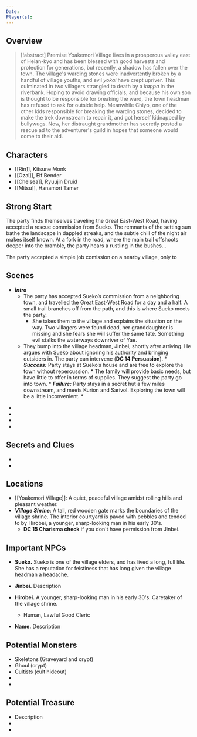 ```yaml
---
Date: 
Player(s):
---
```


## Overview


> [!abstract] Premise
 Yoakemori Village lives in a prosperous valley east of Heian-kyo and has been blessed with good harvests and protection for generations, but recently, a shadow has fallen over the town. The village's warding stones were inadvertently broken by a handful of village youths, and evil *yokai* have crept upriver. This culminated in two villagers strangled to death by a *kappa* in the riverbank. Hoping to avoid drawing officials, and because his own son is thought to be responsible for breaking the ward, the town headman has refused to ask for outside help. Meanwhile Chiyo, one of the other kids responsible for breaking the warding stones, decided to make the trek downstream to repair it, and got herself kidnapped by bullywugs. Now, her distraught grandmother has secretly posted a rescue ad to the adventurer's guild in hopes that someone would come to their aid.
 
 

## Characters  

  
- [[Rin]], Kitsune Monk
- [[Ozai]], Elf Bender
- [[Chelsea]], Ryuujin Druid
- [[Mitsu]], Hanamori Tamer
  
## Strong Start  
  
The party finds themselves traveling the Great East-West Road, having accepted a rescue commission from Sueko. The remnants of the setting sun bathe the landscape in dappled streaks, and the subtle chill of the night air makes itself known. At a fork in the road, where the main trail offshoots deeper into the bramble, the party hears a rustling in the bushes...

The party accepted a simple job comission on a nearby village, only to 
  
## Scenes  

- ***Intro***
	* The party has accepted Sueko’s commission from a neighboring town, and travelled the Great East-West Road for a day and a half. A small trail branches off from the path, and this is where Sueko meets the party.
		* She takes them to the village and explains the situation on the way. Two villagers were found dead, her granddaughter is missing and she fears she will suffer the same fate. Something evil stalks the waterways downriver of Yae.
	* They bump into the village headman, Jinbei, shortly after arriving. He argues with Sueko about ignoring his authority and bringing outsiders in. The party can intervene (**DC 14 Persuasion**).
			* ***Success:*** Party stays at Sueko’s house and are free to explore the town without repercussion.
				* The family will provide basic needs, but have little to offer in terms of supplies. They suggest the party go into town.
			* ***Failure:*** Party stays in a secret hut a few miles downstream, and meets Kurion and Sarivol. Exploring the town will be a little inconvenient.
				* 
* 
*  
*  
*  
  
## Secrets and Clues  
  
* 
* 
  
## Locations  
  
- [[Yoakemori Village]]: A quiet, peaceful village amidst rolling hills and pleasant weather.
- ***Village Shrine***: A tall, red wooden gate marks the boundaries of the village shrine. The interior courtyard is paved with pebbles and tended to by Hirobei, a younger, sharp-looking man in his early 30's.
	- **DC 15 Charisma check** if you don't have permission from Jinbei.

  
## Important NPCs  
  
- **Sueko.** Sueko is one of the village elders, and has lived a long, full life. She has a reputation for feistiness that has long given the village headman a headache.
  
- **Jinbei.** Description  
  
- **Hirobei.** A younger, sharp-looking man in his early 30's. Caretaker of the village shrine.
	- Human, Lawful Good Cleric
  
- **Name.** Description  
  
## Potential Monsters  
  
* Skeletons (Graveyard and crypt)
* Ghoul (crypt)
* Cultists (cult hideout)
* 
* 
## Potential Treasure  
  
* Description  
*  
* 